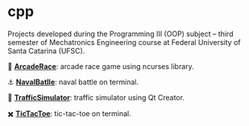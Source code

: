 # cpp

Projects developed during the Programming III (OOP) subject – third semester of Mechatronics Engineering course at Federal University of Santa Catarina (UFSC).

:blue_car: **[ArcadeRace](https://github.com/jesuinovieira/cpp/tree/master/ArcadeRace)**: arcade race game using ncurses library.

:anchor: **[NavalBatlle](https://github.com/jesuinovieira/cpp/tree/master/NavalBattle)**: naval battle on terminal.

:vertical_traffic_light: **[TrafficSimulator](https://github.com/jesuinovieira/cpp/tree/master/Simulador)**: traffic simulator using Qt Creator.

:heavy_multiplication_x: **[TicTacToe](https://github.com/jesuinovieira/cpp/tree/master/TicTacToe)**: tic-tac-toe on terminal.
